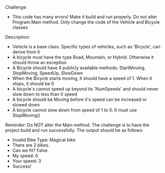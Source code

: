 Challenge: 
- This code has many errors! Make it build and run properly. Do not alter Program.Main method. Only change the code of the Vehicle and Bicycle classes

Description:
- Vehicle is a base class. Specific types of vehicles, such as 'Bicycle', can derive from it
- A bicycle must have the type Road, Mountain, or Hybrid. Otherwise it should throw an exception
- A Bicycle should have 4 publicly available methods: StartMoving, StopMoving, SpeedUp, SlowDown
- When the Bicycle starts moving, it should have a speed of 1. When it stops, it should be 0
- A bicycle's cannot speed up beyond its 'NumSpeeds' and should never slow down to less than 0 speed
- A bicycle should be Moving before it's speed can be increased or slowed down
- A bicycle cannot slow down from speed of 1 to 0. It must use StopMoving()

Reminder: Do NOT alter the Main method. The challenge is to have the project build and run successfully. The output should be as follows:

- Invalid Bike Type: Magical bike
- There are 2 bikes.
- Can we fit? False
- My speed: 0
- Your speed: 3
- Success!
